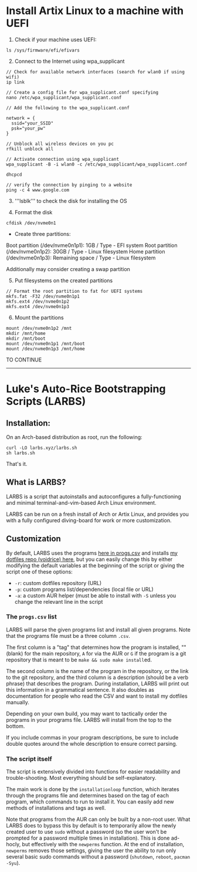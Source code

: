 # Install Artix Linux to a machine with UEFI

1. Check if your machine uses UEFI:

```
ls /sys/firmware/efi/efivars
```

2. Connect to the Internet using wpa_supplicant

```
// Check for available network interfaces (search for wlan0 if using wifi)
ip link

// Create a config file for wpa_supplicant.conf specifying
nano /etc/wpa_supplicant/wpa_supplicant.conf

// Add the following to the wpa_supplicant.conf

network = {
  ssid="your_SSID"
  psk="your_pw"
}

// Unblock all wireless devices on you pc
rfkill unblock all

// Activate connection using wpa_supplicant
wpa_supplicant -B -i wlan0 -c /etc/wpa_supplicant/wpa_supplicant.conf

dhcpcd

// verify the connection by pinging to a website
ping -c 4 www.google.com
```

3. '''lsblk''' to check the disk for installing the OS

4. Format the disk

```
cfdisk /dev/nvme0n1
```

- Create three partitions:

Boot partition (/dev/nvme0n1p1): 1GB / Type - EFI system 
Root partition (/dev/nvme0n1p2): 30GB / Type - Linux filesystem
Home partition (/dev/nvme0n1p3): Remaining space / Type - Linux filesystem

Additionally may consider creating a swap partition

5. Put filesystems on the created partitions

```
// Format the root partition to fat for UEFI systems
mkfs.fat -F32 /dev/nvme0n1p1
mkfs.ext4 /dev/nvme0n1p2
mkfs.ext4 /dev/nvme0n1p3
```

6. Mount the partitions

```
mount /dev/nvme0n1p2 /mnt
mkdir /mnt/home
mkdir /mnt/boot
mount /dev/nvme0n1p1 /mnt/boot
mount /dev/nvme0n1p3 /mnt/home
```


TO CONTINUE


****



# Luke's Auto-Rice Bootstrapping Scripts (LARBS)

## Installation:

On an Arch-based distribution as root, run the following:

```
curl -LO larbs.xyz/larbs.sh
sh larbs.sh
```

That's it.

## What is LARBS?

LARBS is a script that autoinstalls and autoconfigures a fully-functioning
and minimal terminal-and-vim-based Arch Linux environment.

LARBS can be run on a fresh install of Arch or Artix Linux, and provides you
with a fully configured diving-board for work or more customization.

## Customization

By default, LARBS uses the programs [here in progs.csv](static/progs.csv) and installs
[my dotfiles repo (voidrice) here](https://github.com/lukesmithxyz/voidrice),
but you can easily change this by either modifying the default variables at the
beginning of the script or giving the script one of these options:

- `-r`: custom dotfiles repository (URL)
- `-p`: custom programs list/dependencies (local file or URL)
- `-a`: a custom AUR helper (must be able to install with `-S` unless you
  change the relevant line in the script

### The `progs.csv` list

LARBS will parse the given programs list and install all given programs. Note
that the programs file must be a three column `.csv`.

The first column is a "tag" that determines how the program is installed, ""
(blank) for the main repository, `A` for via the AUR or `G` if the program is a
git repository that is meant to be `make && sudo make install`ed.

The second column is the name of the program in the repository, or the link to
the git repository, and the third column is a description (should be a verb
phrase) that describes the program. During installation, LARBS will print out
this information in a grammatical sentence. It also doubles as documentation
for people who read the CSV and want to install my dotfiles manually.

Depending on your own build, you may want to tactically order the programs in
your programs file. LARBS will install from the top to the bottom.

If you include commas in your program descriptions, be sure to include double
quotes around the whole description to ensure correct parsing.

### The script itself

The script is extensively divided into functions for easier readability and
trouble-shooting. Most everything should be self-explanatory.

The main work is done by the `installationloop` function, which iterates
through the programs file and determines based on the tag of each program,
which commands to run to install it. You can easily add new methods of
installations and tags as well.

Note that programs from the AUR can only be built by a non-root user. What
LARBS does to bypass this by default is to temporarily allow the newly created
user to use `sudo` without a password (so the user won't be prompted for a
password multiple times in installation). This is done ad-hocly, but
effectively with the `newperms` function. At the end of installation,
`newperms` removes those settings, giving the user the ability to run only
several basic sudo commands without a password (`shutdown`, `reboot`,
`pacman -Syu`).
